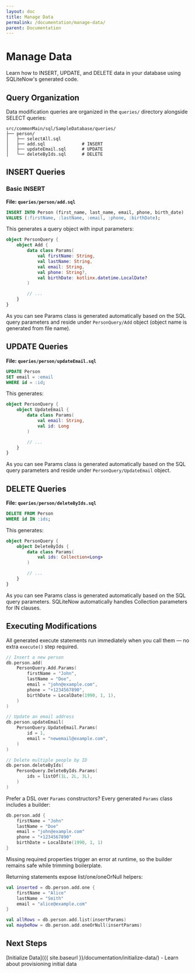 ```yaml
---
layout: doc
title: Manage Data
permalink: /documentation/manage-data/
parent: Documentation
---
```


# Manage Data

Learn how to INSERT, UPDATE, and DELETE data in your database using SQLiteNow's generated code.

## Query Organization

Data modification queries are organized in the `queries/` directory alongside SELECT queries:

```
src/commonMain/sql/SampleDatabase/queries/
├── person/
│   ├── selectAll.sql
│   ├── add.sql              # INSERT
│   ├── updateEmail.sql      # UPDATE
│   └── deleteByIds.sql      # DELETE
```

## INSERT Queries

### Basic INSERT

**File: `queries/person/add.sql`**

```sql
INSERT INTO Person (first_name, last_name, email, phone, birth_date)
VALUES (:firstName, :lastName, :email, :phone, :birthDate);
```

This generates a query object with input parameters:

```kotlin
object PersonQuery {
    object Add {
        data class Params(
            val firstName: String,
            val lastName: String,
            val email: String,
            val phone: String?,
            val birthDate: kotlinx.datetime.LocalDate?
        )

        // ...
    }
}
```

As you can see Params class is generated automatically based on the SQL query parameters
and reside under `PersonQuery/Add` object (object name is generated from file name).


## UPDATE Queries

**File: `queries/person/updateEmail.sql`**

```sql
UPDATE Person
SET email = :email
WHERE id = :id;
```

This generates:

```kotlin
object PersonQuery {
    object UpdateEmail {
        data class Params(
            val email: String,
            val id: Long
        )

        // ...
    }
}
```

As you can see Params class is generated automatically based on the SQL query parameters
and reside under `PersonQuery/UpdateEmail` object.

## DELETE Queries

**File: `queries/person/deleteByIds.sql`**

```sql
DELETE FROM Person
WHERE id IN :ids;
```

This generates:

```kotlin
object PersonQuery {
    object DeleteByIds {
        data class Params(
            val ids: Collection<Long>
        )

        // ...
    }
}
```

As you can see Params class is generated automatically based on the SQL query parameters.
SQLiteNow automatically handles Collection parameters for IN clauses.

## Executing Modifications

All generated execute statements run immediately when you call them — no extra `execute()` step required.

```kotlin
// Insert a new person
db.person.add(
    PersonQuery.Add.Params(
        firstName = "John",
        lastName = "Doe",
        email = "john@example.com",
        phone = "+1234567890",
        birthDate = LocalDate(1990, 1, 1),
    )
)
```

```kotlin
// Update an email address
db.person.updateEmail(
    PersonQuery.UpdateEmail.Params(
        id = 1,
        email = "newemail@example.com",
    )
)
```

```kotlin
// Delete multiple people by ID
db.person.deleteByIds(
    PersonQuery.DeleteByIds.Params(
        ids = listOf(1L, 2L, 3L),
    )
)
```

Prefer a DSL over `Params` constructors? Every generated `Params` class includes a builder:

```kotlin
db.person.add {
    firstName = "John"
    lastName = "Doe"
    email = "john@example.com"
    phone = "+1234567890"
    birthDate = LocalDate(1990, 1, 1)
}
```

Missing required properties trigger an error at runtime, so the builder remains safe while trimming boilerplate.

Returning statements expose list/one/oneOrNull helpers:

```kotlin
val inserted = db.person.add.one {
    firstName = "Alice"
    lastName = "Smith"
    email = "alice@example.com"
}

val allRows = db.person.add.list(insertParams)
val maybeRow = db.person.add.oneOrNull(insertParams)
```

## Next Steps

[Initialize Data]({{ site.baseurl }}/documentation/initialize-data/) - Learn about provisioning initial data
